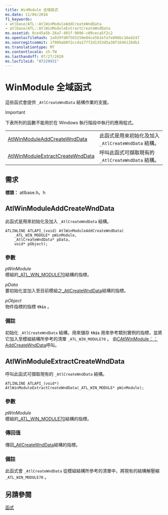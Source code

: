 ```yaml
---
title: WinModule 全域函式
ms.date: 11/04/2016
f1_keywords:
- atlbase/ATL::AtlWinModuleAddCreateWndData
- atlbase/ATL::AtlWinModuleExtractCreateWndData
ms.assetid: 8ce45a5b-26a7-491f-9096-c09ceca5f2c2
ms.openlocfilehash: 1a929fd0f583150e84ce5b1efa7e896bc16e4247
ms.sourcegitcommit: 1f009ab0f2cc4a177f2d1353d5a38f164612bdb1
ms.translationtype: MT
ms.contentlocale: zh-TW
ms.lasthandoff: 07/27/2020
ms.locfileid: "87229931"
---
```

# <a name="winmodule-global-functions"></a>WinModule 全域函式

這些函式會提供 `_AtlCreateWndData` 結構作業的支援。

> [!IMPORTANT]
> 下表所列的函數不能用於在 Windows 執行階段中執行的應用程式。

|||
|-|-|
|[AtlWinModuleAddCreateWndData](#atlwinmoduleaddcreatewnddata)|此函式是用來初始化及加入 `_AtlCreateWndData` 結構。|
|[AtlWinModuleExtractCreateWndData](#atlwinmoduleextractcreatewnddata)|呼叫此函式可擷取現有的 `_AtlCreateWndData` 結構。|

## <a name="requirements"></a>需求

**標頭：** atlbase.h。h

## <a name="atlwinmoduleaddcreatewnddata"></a><a name="atlwinmoduleaddcreatewnddata"></a>AtlWinModuleAddCreateWndData

此函式是用來初始化及加入 `_AtlCreateWndData` 結構。

```
ATLINLINE ATLAPI_(void) AtlWinModuleAddCreateWndData(
    _ATL_WIN_MODULE* pWinModule,
    _AtlCreateWndData* pData,
    void* pObject);
```

### <a name="parameters"></a>參數

*pWinModule*<br/>
模組的[_ATL_WIN_MODULE70](../../atl/reference/atl-win-module70-structure.md)結構的指標。

*pData*<br/>
要初始化並加入至目前模組之[_AtlCreateWndData](../../atl/reference/atlcreatewnddata-structure.md)結構的指標。

*pObject*<br/>
物件指標的指標 **`this`** 。

### <a name="remarks"></a>備註

初始化 `_AtlCreateWndData` 結構，用來儲存 **`this`** 用來參考類別實例的指標，並將它加入至模組結構所參考的清單 `_ATL_WIN_MODULE70` 。 由[CAtlWinModule：： AddCreateWndData](catlwinmodule-class.md#addcreatewnddata)呼叫。

## <a name="atlwinmoduleextractcreatewnddata"></a><a name="atlwinmoduleextractcreatewnddata"></a>AtlWinModuleExtractCreateWndData

呼叫此函式可擷取現有的 `_AtlCreateWndData` 結構。

```
ATLINLINE ATLAPI_(void*) AtlWinModuleExtractCreateWndData(_ATL_WIN_MODULE* pWinModule);
```

### <a name="parameters"></a>參數

*pWinModule*<br/>
模組的[_ATL_WIN_MODULE70](../../atl/reference/atl-win-module70-structure.md)結構的指標。

### <a name="return-value"></a>傳回值

傳回[_AtlCreateWndData](../../atl/reference/atlcreatewnddata-structure.md)結構的指標。

### <a name="remarks"></a>備註

此函式會 `_AtlCreateWndData` 從模組結構所參考的清單中，將現有的結構解壓縮 `_ATL_WIN_MODULE70` 。

## <a name="see-also"></a>另請參閱

[函式](../../atl/reference/atl-functions.md)
